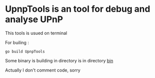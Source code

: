 # UpnpTools is an tool for debug and analyse UPnP
This tools is usued on terminal

For builing :

```
go build UpnpTools
```

Some binary is building in directory is in directory [bin](https://github.com/micmonay/UpnpTools/tree/master/bin)

Actually I don't comment code, sorry
